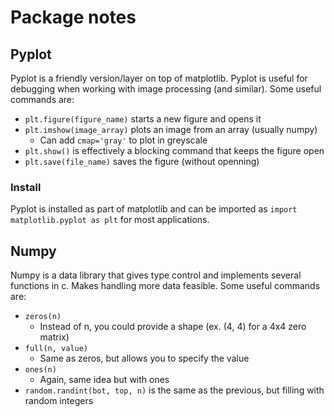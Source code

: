 # Package notes

## Pyplot

Pyplot is a friendly version/layer on top of matplotlib.
Pyplot is useful for debugging when working with image processing (and similar).
Some useful commands are:

* `plt.figure(figure_name)` starts a new figure and opens it
* `plt.imshow(image_array)` plots an image from an array (usually numpy)
  * Can add `cmap='gray'` to plot in greyscale
* `plt.show()` is effectively a blocking command that keeps the figure open
* `plt.save(file_name)` saves the figure (without openning)

### Install

Pyplot is installed as part of matplotlib and can be imported as `import matplotlib.pyplot as plt` for most applications. 

## Numpy

Numpy is a data library that gives type control and implements several functions in c.
Makes handling more data feasible.
Some useful commands are:

* `zeros(n)`
  * Instead of n, you could provide a shape (ex. (4, 4) for a 4x4 zero matrix)
* `full(n, value)`
  * Same as zeros, but allows you to specify the value
* `ones(n)`
  * Again, same idea but with ones
* `random.randint(bot, top, n)` is the same as the previous, but filling with random integers